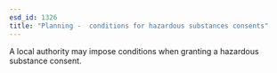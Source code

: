 ```yaml
---
esd_id: 1326
title: "Planning -  conditions for hazardous substances consents"
---
```


A local authority may impose conditions when granting a hazardous substance consent.

